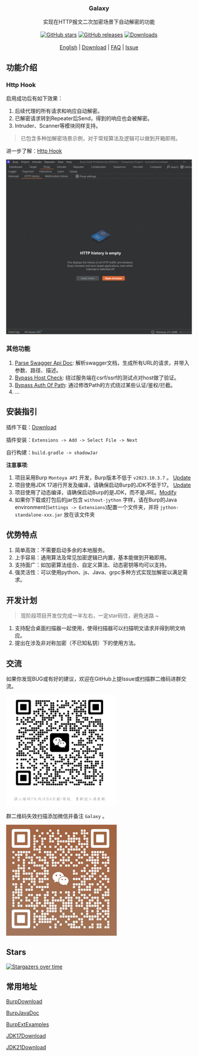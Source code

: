 <h3 align="center">Galaxy</h3>
<p align="center">
实现在HTTP报文二次加密场景下自动解密的功能
<br>
<br>
<a href="https://github.com/outlaws-bai/Galaxy/stargazers"><img alt="GitHub stars" src="https://img.shields.io/github/stars/outlaws-bai/Galaxy"/></a>
<a href="https://github.com/outlaws-bai/Galaxy/releases"><img alt="GitHub releases" src="https://img.shields.io/github/release/outlaws-bai/Galaxy"/></a>
<a href="https://github.com/outlaws-bai/Galaxy/releases"><img alt="Downloads" src="https://img.shields.io/github/downloads/outlaws-bai/Galaxy/total?color=brightgreen"/></a>
<br>
<br>
<a href="https://github.com/outlaws-bai/Galaxy/blob/main/docs/README_EN.md">English</a> | 
<a href="https://github.com/outlaws-bai/Galaxy/releases">Download</a> | 
<a href="https://github.com/outlaws-bai/Galaxy/blob/main/docs/FAQ.md">FAQ</a> | 
<a href="https://github.com/outlaws-bai/Galaxy/issues">Issue</a>
</p>

## 功能介绍

### Http Hook

启用成功后有如下效果：

1. 后续代理的所有请求和响应自动解密。
2. 已解密请求转到Repeater后Send，得到的响应也会被解密。
3. Intruder、Scanner等模块同样支持。

> 已包含多种加解密场景示例，对于常规算法及逻辑可以做到开箱即用。

进一步了解：[Http Hook](https://github.com/outlaws-bai/Galaxy/blob/main/docs/HttpHook.md)

![hook](https://raw.githubusercontent.com/outlaws-bai/picture/main/img/hook.gif)

### 其他功能

1. [Parse Swagger Api Doc](https://github.com/outlaws-bai/Galaxy/blob/main/docs/Other.md#Parse-Swagger-Api-Doc):  解析swagger文档，生成所有URL的请求，并带入参数、路径、描述。
2. [Bypass Host Check](https://github.com/outlaws-bai/Galaxy/blob/main/docs/Other.md#Bypass-Host-Check):  绕过服务端在csrf/ssrf的测试点对host做了验证。
3. [Bypass Auth Of Path](https://github.com/outlaws-bai/Galaxy/blob/main/docs/Other.md#Bypass-Auth-Of-Path):  通过修改Path的方式绕过某些认证/鉴权/拦截。
4. ...

## 安装指引

插件下载：[Download](https://github.com/outlaws-bai/Galaxy/releases)

插件安装：`Extensions -> Add -> Select File -> Next`

自行构建：`build.gradle -> shadowJar`

**注意事项**:

1. 项目采用Burp `Montoya API` 开发，Burp版本不低于 `v2023.10.3.7` 。 [Update](https://github.com/outlaws-bai/Galaxy?tab=readme-ov-file#%E5%B8%B8%E7%94%A8%E5%9C%B0%E5%9D%80)
2. 项目使用JDK 17进行开发及编译，请确保启动Burp的JDK不低于17。 [Update](https://github.com/outlaws-bai/Galaxy?tab=readme-ov-file#%E5%B8%B8%E7%94%A8%E5%9C%B0%E5%9D%80)
3. 项目使用了动态编译，请确保启动Burp的是JDK，而不是JRE。[Modify](https://github.com/outlaws-bai/Galaxy/blob/main/docs/ToJDK.md)
4. 如果你下载或打包后的jar包含 `without-jython` 字样，请在Burp的Java environment(`Settings -> Extensions`)配置一个文件夹，并将 `jython-standalone-xxx.jar` 放在该文件夹

## 优势特点

1. 简单高效：不需要启动多余的本地服务。
2. 上手容易：通用算法及常见加密逻辑已内置，基本能做到开箱即用。
3. 支持面广：如加密算法组合、自定义算法、动态密钥等均可以支持。
4. 强灵活性：可以使用python、js、Java、grpc多种方式实现加解密以满足需求。

## 开发计划

> 现阶段项目开发仅完成一半左右，一定star码住，避免迷路 ~ 
> 

1. 支持配合桌面扫描器一起使用，使得扫描器可以扫描明文请求并得到明文响应。
2. 提出在涉及非对称加密（不已知私钥）下的使用方法。

## 交流

如果你发现BUG或有好的建议，欢迎在GitHub上提Issue或扫描群二维码进群交流。

<img src="https://raw.githubusercontent.com/outlaws-bai/picture/main/image-20240730211916457.png" width="300" height="300"/>

群二维码失效扫描添加微信并备注 `Galaxy` 。

<img src="https://raw.githubusercontent.com/outlaws-bai/picture/main/img/image-20240731000104866.png" width="300" height="300"/>

## Stars

[![Stargazers over time](https://starchart.cc/outlaws-bai/Galaxy.svg?variant=adaptive)](https://starchart.cc/outlaws-bai/Galaxy)

## 常用地址

[BurpDownload](https://portswigger.net/burp/releases#professional)

[BurpJavaDoc](https://portswigger.github.io/burp-extensions-montoya-api/javadoc/burp/api/montoya/MontoyaApi.html)

[BurpExtExamples](https://github.com/PortSwigger/burp-extensions-montoya-api-examples)

[JDK17Download](https://docs.aws.amazon.com/corretto/latest/corretto-17-ug/downloads-list.html)

[JDK21Download](https://docs.aws.amazon.com/corretto/latest/corretto-21-ug/downloads-list.html)